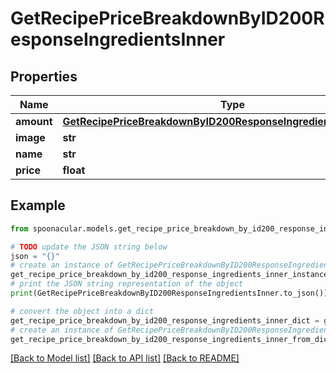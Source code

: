 # GetRecipePriceBreakdownByID200ResponseIngredientsInner


## Properties

Name | Type | Description | Notes
------------ | ------------- | ------------- | -------------
**amount** | [**GetRecipePriceBreakdownByID200ResponseIngredientsInnerAmount**](GetRecipePriceBreakdownByID200ResponseIngredientsInnerAmount.md) |  | [optional] 
**image** | **str** |  | 
**name** | **str** |  | 
**price** | **float** |  | 

## Example

```python
from spoonacular.models.get_recipe_price_breakdown_by_id200_response_ingredients_inner import GetRecipePriceBreakdownByID200ResponseIngredientsInner

# TODO update the JSON string below
json = "{}"
# create an instance of GetRecipePriceBreakdownByID200ResponseIngredientsInner from a JSON string
get_recipe_price_breakdown_by_id200_response_ingredients_inner_instance = GetRecipePriceBreakdownByID200ResponseIngredientsInner.from_json(json)
# print the JSON string representation of the object
print(GetRecipePriceBreakdownByID200ResponseIngredientsInner.to_json())

# convert the object into a dict
get_recipe_price_breakdown_by_id200_response_ingredients_inner_dict = get_recipe_price_breakdown_by_id200_response_ingredients_inner_instance.to_dict()
# create an instance of GetRecipePriceBreakdownByID200ResponseIngredientsInner from a dict
get_recipe_price_breakdown_by_id200_response_ingredients_inner_from_dict = GetRecipePriceBreakdownByID200ResponseIngredientsInner.from_dict(get_recipe_price_breakdown_by_id200_response_ingredients_inner_dict)
```
[[Back to Model list]](../README.md#documentation-for-models) [[Back to API list]](../README.md#documentation-for-api-endpoints) [[Back to README]](../README.md)


